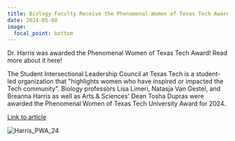 ```yaml
---
title: Biology Faculty Receive the Phenomenal Women of Texas Tech Award!
date: 2024-05-08
image:
  focal_point: bottom
---
```

Dr. Harris was awarded the Phenomenal Women of Texas Tech Award! Read more about it here!

<!--more-->

The Student Intersectional Leadership Council at Texas Tech is a student-led organization that "highlights women who have inspired or impacted the Tech community". Biology professors Lisa Limeri, Natasja Van Gestel, and Breanna Harris as well as Arts & Sciences' Dean Tosha Dupras were awarded the Phenomenal Women of Texas Tech University Award for 2024.


[Link to article](https://www.depts.ttu.edu/biology/news/)

![Harris_PWA_24](https://www.depts.ttu.edu/biology/news/Pics/PhenominalWomen_AS2024.jpg)
